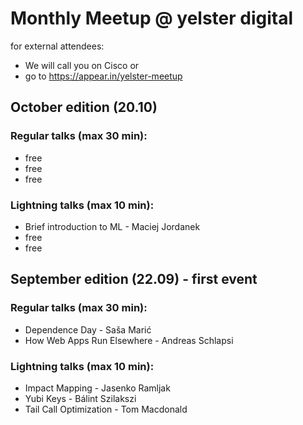 # Monthly Meetup @ yelster digital

for external attendees:
* We will call you on Cisco
or
* go to https://appear.in/yelster-meetup


## October edition (20.10)

### Regular talks (max 30 min):
* free
* free
* free

### Lightning talks (max 10 min):
* Brief introduction to ML - Maciej Jordanek
* free
* free


## September edition (22.09) - first event

### Regular talks (max 30 min):
* Dependence Day - Saša Marić
* How Web Apps Run Elsewhere - Andreas Schlapsi

### Lightning talks (max 10 min):
* Impact Mapping - Jasenko Ramljak
* Yubi Keys - Bálint Szilakszi
* Tail Call Optimization - Tom Macdonald
